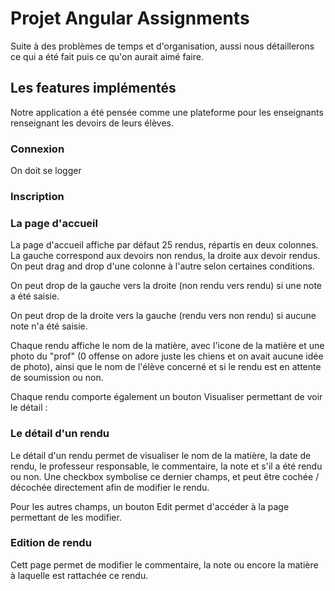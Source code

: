 # Projet Angular Assignments

Suite à des problèmes de temps et d'organisation, aussi nous détaillerons ce qui a été fait puis ce qu'on aurait aimé faire.
 
## Les features implémentés

Notre application a été pensée comme une plateforme pour les enseignants renseignant les devoirs de leurs élèves.

### Connexion

On doit se logger

### Inscription

### La page d'accueil

La page d'accueil affiche par défaut 25 rendus, répartis en deux colonnes. La gauche correspond aux devoirs non rendus, la droite aux devoir rendus. On peut drag and drop d'une colonne à l'autre selon certaines conditions.

On peut drop de la gauche vers la droite (non rendu vers rendu) si une note a été saisie.

On peut drop de la droite vers la gauche (rendu vers non rendu) si aucune note n'a été saisie.

Chaque rendu affiche le nom de la matière, avec l'icone de la matière et une photo du "prof" (0 offense on adore juste les chiens et on avait aucune idée de photo), ainsi que le nom de l'élève concerné et si le rendu est en attente de soumission ou non.

Chaque rendu comporte également un bouton Visualiser permettant de voir le détail :

### Le détail d'un rendu

Le détail d'un rendu permet de visualiser le nom de la matière, la date de rendu, le professeur responsable, le commentaire, la note et s'il a été rendu ou non.
Une checkbox symbolise ce dernier champs, et peut être cochée / décochée directement afin de modifier le rendu.

Pour les autres champs, un bouton Edit permet d'accéder à la page permettant de les modifier.


### Edition de rendu

Cett page permet de modifier le commentaire, la note ou encore la matière à laquelle est rattachée ce rendu.


